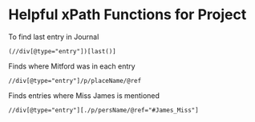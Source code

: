 # Helpful xPath Functions for Project

To find last entry in Journal
```xPath
(//div[@type="entry"])[last()]
```

Finds where Mitford was in each entry
```xPath
//div[@type="entry"]/p/placeName/@ref
```

Finds entries where Miss James is mentioned
```xPath
//div[@type="entry"][./p/persName/@ref="#James_Miss"]
```